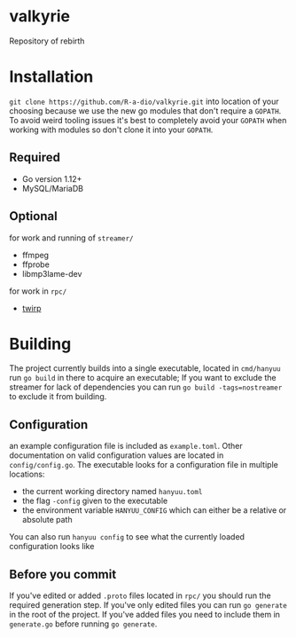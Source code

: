 # valkyrie
Repository of rebirth

Installation
=====

`git clone https://github.com/R-a-dio/valkyrie.git` into location of your choosing because we use the new go modules that don't require a `GOPATH`. To avoid weird tooling issues it's best to completely avoid your `GOPATH` when working with modules so don't clone it into your `GOPATH`.

Required
-----
- Go version 1.12+
- MySQL/MariaDB

Optional
-----
for work and running of `streamer/`
- ffmpeg
- ffprobe
- libmp3lame-dev

for work in `rpc/`
- [twirp](https://twitchtv.github.io/twirp/docs/install.html)

Building
=====

The project currently builds into a single executable, located in `cmd/hanyuu` run `go build` in there to acquire an executable; If you want to exclude the streamer for lack of dependencies you can run `go build -tags=nostreamer` to exclude it from building.

Configuration
-----

an example configuration file is included as `example.toml`. Other documentation on valid configuration values are located in `config/config.go`. The executable looks for a configuration file in multiple locations:
- the current working directory named `hanyuu.toml`
- the flag `-config` given to the executable
- the environment variable `HANYUU_CONFIG` which can either be a relative or absolute path

You can also run `hanyuu config` to see what the currently loaded configuration looks like

Before you commit
-----

If you've edited or added `.proto` files located in `rpc/` you should run the required generation step. If you've only edited files you can run `go generate` in the root of the project. If you've added files you need to include them in `generate.go` before running `go generate`.